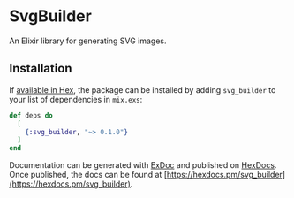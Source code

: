 # SvgBuilder

An Elixir library for generating SVG images.



## Installation

If [available in Hex](https://hex.pm/docs/publish), the package can be installed
by adding `svg_builder` to your list of dependencies in `mix.exs`:

```elixir
def deps do
  [
    {:svg_builder, "~> 0.1.0"}
  ]
end
```

Documentation can be generated with [ExDoc](https://github.com/elixir-lang/ex_doc)
and published on [HexDocs](https://hexdocs.pm). Once published, the docs can
be found at [https://hexdocs.pm/svg_builder](https://hexdocs.pm/svg_builder).
